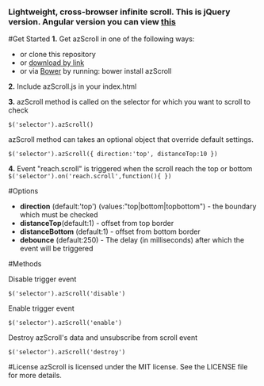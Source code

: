 ### Lightweight, cross-browser infinite scroll. This is jQuery version. Angular version you can view [this](https://github.com/AzatKhalilov/azScrollAngular)

#Get Started
**1.** Get azScroll in one of the following ways:

+ or clone this repository
+ or [download by link](https://github.com/AzatKhalilov/azScroll/blob/master/src/js/azScroll.js)
+ or via [Bower](http://bower.io/) by running: bower install azScroll

**2.** Include azScroll.js in your index.html

**3.** azScroll method is called on the selector for which you want to scroll to check

`$('selector').azScroll()`

azScroll method can takes an optional object that override default settings.

`$('selector').azScroll({
  direction:'top',
  distanceTop:10
})`

**4.**   Event "reach.scroll" is triggered when the scroll reach the top or bottom
`$('selector').on('reach.scroll',function(){
})`

#Options

+ **direction** (default:'top') (values:"top|bottom|topbottom") - the boundary which must be checked
+ **distanceTop**(default:1) - offset from top border
+ **distanceBottom** (default:1) - offset from bottom border
+ **debounce** (default:250) - The delay (in milliseconds) after which the event will be triggered

#Methods

Disable trigger event

`$('selector').azScroll('disable')`

Enable trigger event

`$('selector').azScroll('enable')`

Destroy azScroll's data and unsubscribe from scroll event

`$('selector').azScroll('destroy')`


#License
azScroll is licensed under the MIT license. See the LICENSE file for more details.
